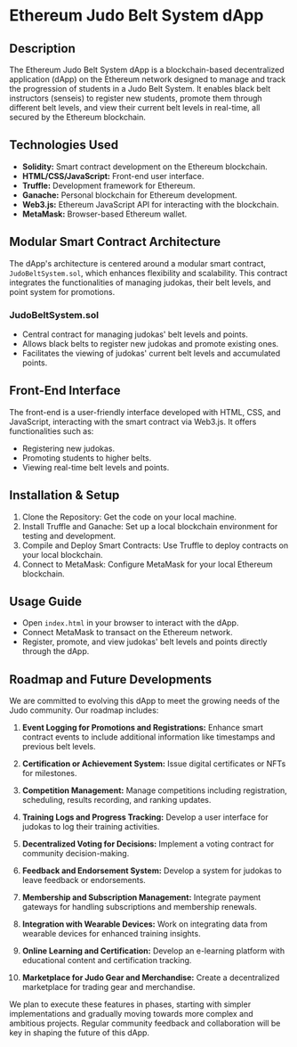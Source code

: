 # Ethereum Judo Belt System dApp

## Description
The Ethereum Judo Belt System dApp is a blockchain-based decentralized application (dApp) on the Ethereum network designed to manage and track the progression of students in a Judo Belt System. It enables black belt instructors (senseis) to register new students, promote them through different belt levels, and view their current belt levels in real-time, all secured by the Ethereum blockchain.

## Technologies Used
- **Solidity:** Smart contract development on the Ethereum blockchain.
- **HTML/CSS/JavaScript:** Front-end user interface.
- **Truffle:** Development framework for Ethereum.
- **Ganache:** Personal blockchain for Ethereum development.
- **Web3.js:** Ethereum JavaScript API for interacting with the blockchain.
- **MetaMask:** Browser-based Ethereum wallet.

## Modular Smart Contract Architecture
The dApp's architecture is centered around a modular smart contract, `JudoBeltSystem.sol`, which enhances flexibility and scalability. This contract integrates the functionalities of managing judokas, their belt levels, and point system for promotions.

### JudoBeltSystem.sol
- Central contract for managing judokas' belt levels and points.
- Allows black belts to register new judokas and promote existing ones.
- Facilitates the viewing of judokas' current belt levels and accumulated points.

## Front-End Interface
The front-end is a user-friendly interface developed with HTML, CSS, and JavaScript, interacting with the smart contract via Web3.js. It offers functionalities such as:
- Registering new judokas.
- Promoting students to higher belts.
- Viewing real-time belt levels and points.

## Installation & Setup
1. Clone the Repository: Get the code on your local machine.
2. Install Truffle and Ganache: Set up a local blockchain environment for testing and development.
3. Compile and Deploy Smart Contracts: Use Truffle to deploy contracts on your local blockchain.
4. Connect to MetaMask: Configure MetaMask for your local Ethereum blockchain.

## Usage Guide
- Open `index.html` in your browser to interact with the dApp.
- Connect MetaMask to transact on the Ethereum network.
- Register, promote, and view judokas' belt levels and points directly through the dApp.

## Roadmap and Future Developments
We are committed to evolving this dApp to meet the growing needs of the Judo community. Our roadmap includes:

1. **Event Logging for Promotions and Registrations:** Enhance smart contract events to include additional information like timestamps and previous belt levels.

2. **Certification or Achievement System:** Issue digital certificates or NFTs for milestones.

3. **Competition Management:** Manage competitions including registration, scheduling, results recording, and ranking updates.

4. **Training Logs and Progress Tracking:** Develop a user interface for judokas to log their training activities.

5. **Decentralized Voting for Decisions:** Implement a voting contract for community decision-making.

6. **Feedback and Endorsement System:** Develop a system for judokas to leave feedback or endorsements.

7. **Membership and Subscription Management:** Integrate payment gateways for handling subscriptions and membership renewals.

8. **Integration with Wearable Devices:** Work on integrating data from wearable devices for enhanced training insights.

9. **Online Learning and Certification:** Develop an e-learning platform with educational content and certification tracking.

10. **Marketplace for Judo Gear and Merchandise:** Create a decentralized marketplace for trading gear and merchandise.

We plan to execute these features in phases, starting with simpler implementations and gradually moving towards more complex and ambitious projects. Regular community feedback and collaboration will be key in shaping the future of this dApp.
